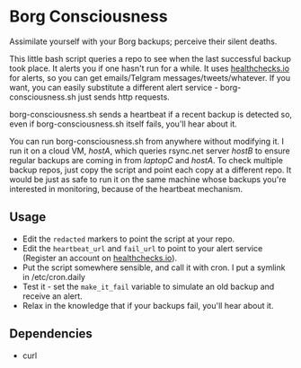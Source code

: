 # Borg Consciousness

Assimilate yourself with your Borg backups; perceive their silent deaths.

This little bash script queries a repo to see when the last successful backup took place. It alerts you if one hasn't run for a while. It uses [healthchecks.io](https://healthchecks.io) for alerts, so you can get emails/Telgram messages/tweets/whatever. If you want, you can easily substitute a different alert service - borg-consciousness.sh just sends http requests.

borg-consciousness.sh sends a heartbeat if a recent backup is detected so, even if borg-consciousness.sh itself fails, you'll hear about it.

You can run borg-consciousness.sh from anywhere without modifying it. I run it on a cloud VM, *hostA*, which queries rsync.net server *hostB* to ensure regular backups are coming in from *laptopC* and *hostA*. To check multiple backup repos, just copy the script and point each copy at a different repo. It would be just as safe to run it on the same machine whose backups you're interested in monitoring, because of the heartbeat mechanism. 

## Usage

* Edit the `redacted` markers to point the script at your repo. 
* Edit the `heartbeat_url` and `fail_url` to point to your alert service (Register an account on [healthchecks.io](https://healthchecks.io)).
* Put the script somewhere sensible, and call it with cron. I put a symlink in /etc/cron.daily
* Test it - set the `make_it_fail` variable to simulate an old backup and receive an alert.
* Relax in the knowledge that if your backups fail, you'll hear about it.

## Dependencies

* curl
